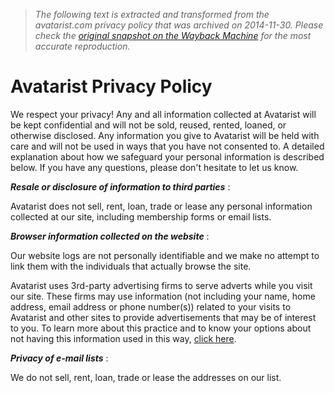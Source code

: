 > *The following text is extracted and transformed from the avatarist.com privacy policy that was archived on 2014-11-30. Please check the [original snapshot on the Wayback Machine](https://web.archive.org/web/20141130200719id_/http%3A//www.avatarist.com/privacy) for the most accurate reproduction.*

# Avatarist Privacy Policy

We respect your privacy! Any and all information collected at Avatarist will be kept confidential and will not be sold, reused, rented, loaned, or otherwise disclosed. Any information you give to Avatarist will be held with care and will not be used in ways that you have not consented to. A detailed explanation about how we safeguard your personal information is described below. If you have any questions, please don't hesitate to let us know.

**_Resale or disclosure of information to third parties_** :

Avatarist does not sell, rent, loan, trade or lease any personal information collected at our site, including membership forms or email lists.

**_Browser information collected on the website_** :

Our website logs are not personally identifiable and we make no attempt to link them with the individuals that actually browse the site.

Avatarist uses 3rd-party advertising firms to serve adverts while you visit our site. These firms may use information (not including your name, home address, email address or phone number(s)) related to your visits to Avatarist and other sites to provide advertisements that may be of interest to you. To learn more about this practice and to know your options about not having this information used in this way, [click here](http://www.networkadvertising.org/).

**_Privacy of e-mail lists_** :

We do not sell, rent, loan, trade or lease the addresses on our list.
